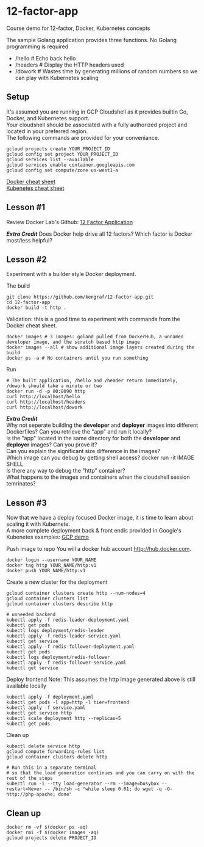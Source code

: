 # 12-factor-app
Course demo for 12-factor, Docker, Kubernetes concepts

The sample Golang application provides three functions. No Golang programming is required
- /hello  # Echo back hello
- /headers   # Display the HTTP headers used
- /dowork # Wastes time by generating millions of random numbers so we can play with Kubernetes scaling

## Setup
It's assumed you are running in GCP Cloudshell as it provides builtin Go, Docker, and Kubernetes support.  
Your cloudshell should be associated with a fully authorized project and located in your preferred region.  
The following commands are provided for your conveniance.
```
gcloud projects create YOUR_PROJECT_ID
gcloud config set project YOUR_PROJECT_ID
gcloud services list --available
gcloud services enable container.googleapis.com
gcloud config set compute/zone us-west1-a
```
[Docker cheat sheet](https://dockerlabs.collabnix.com/docker/cheatsheet/)  
[Kubenetes cheat sheet](https://kubernetes.io/docs/reference/kubectl/cheatsheet/)  

## Lesson #1
Review Docker Lab's Github: [12 Factor Application](https://github.com/docker/labs/tree/master/12factor)

***Extra Credit***
Does Docker help drive all 12 factors?
Which factor is Docker most/less helpful?

## Lesson #2
Experiment with a builder style Docker deployment.  

The build
```
git clone https://github.com/kengraf/12-factor-app.git
cd 12-factor-app
docker build -t http .
```

Validation: this is a good time to experiment with commands from the Docker cheat sheet.  
```
docker images # 3 images: goland pulled from DockerHub, a unnamed developer image, and the scratch based http image
docker images --all # show additional image layers created during the build
docker ps -a # No containers until you run something
```

Run
```
# The built application, /hello and /header return immediately, /dowork should take a minute or two
docker run -d -p 80:8090 http
curl http://localhost/hello
curl http://localhost/headers
curl http://localhost/dowork
```
***Extra Credit***  
Why not seperate building the **developer** and **deployer** images into different Dockerfiles?
Can you retrieve the "app" and run it locally?  
Is the "app" located in the same directory for both the **developer** and **deployer** images?  Can you prove it?  
Can you explain the significant size difference in the images?  
Which image can you debug by getting shell access? docker run -it IMAGE SHELL  
Is there any way to debug the "http" container?  
What happens to the images and containers when the cloudshell session temrinates?  

## Lesson #3
Now that we have a deploy focused Docker image, it is time to learn about scaling it with Kubernete.  
A more complete deployment back & front endis provided in Google's Kubenetes examples: [GCP demo](https://cloud.google.com/kubernetes-engine/docs/tutorials/guestbook)  

Push image to repo
You will a docker hub account http://hub.docker.com.  
```
docker login --username YOUR_NAME
docker tag http YOUR_NAME/http:v1
docker push YOUR_NAME/http:v1
```

Create a new cluster for the deployment
```
gcloud container clusters create http --num-nodes=4
gcloud container clusters list
gcloud container clusters describe http
```

```
# unneeded backend
kubectl apply -f redis-leader-deployment.yaml
kubectl get pods
kubectl logs deployment/redis-leader
kubectl apply -f redis-leader-service.yaml
kubectl get service
kubectl apply -f redis-follower-deployment.yaml
kubectl get pods
kubectl logs deployment/redis-follower
kubectl apply -f redis-follower-service.yaml
kubectl get service
```

Deploy frontend
Note: This assumes the http image generated above is still available locally
```
kubectl apply -f deployment.yaml
kubectl get pods -l app=http -l tier=frontend
kubectl apply -f service.yaml
kubectl get service http
kubectl scale deployment http --replicas=5
kubectl get pods
```

Clean up
```
kubectl delete service http
gcloud compute forwarding-rules list
gcloud container clusters delete http
```

```
# Run this in a separate terminal
# so that the load generation continues and you can carry on with the rest of the steps
kubectl run -i --tty load-generator --rm --image=busybox --restart=Never -- /bin/sh -c "while sleep 0.01; do wget -q -O- http://php-apache; done"
```

## Clean up
```
docker rm -vf $(docker ps -aq)  
docker rmi -f $(docker images -aq)
gcloud projects delete PROJECT_ID

```

